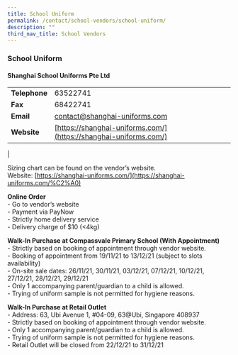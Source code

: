 ```yaml
---
title: School Uniform
permalink: /contact/school-vendors/school-uniform/
description: ""
third_nav_title: School Vendors
---
```

### **School Uniform**
#### **Shanghai School Uniforms Pte Ltd**

|  |  |
|---|---|
| **Telephone** | 63522741 |
| **Fax** | 68422741 |
| **Email** | [contact@shanghai-uniforms.com](mailto:contact@shanghai-uniforms.com) |
| **Website** | [https://shanghai-uniforms.com/](https://shanghai-uniforms.com/) |
|

Sizing chart can be found on the vendor’s website.<br>
Website: [https://shanghai-uniforms.com/](https://shanghai-uniforms.com/%C2%A0)

**Online Order**<br>
\- Go to vendor’s website<br>
\- Payment via PayNow<br>
\- Strictly home delivery service<br>
\- Delivery charge of $10 (<4kg) 

**Walk-In Purchase at Compassvale Primary School (With Appointment)**<br>
\- Strictly based on booking of appointment through vendor website.<br>
\- Booking of appointment from 19/11/21 to 13/12/21 (subject to slots availability)<br>
\- On-site sale dates: 26/11/21, 30/11/21, 03/12/21, 07/12/21, 10/12/21, 27/12/21, 28/12/21, 29/12/21<br>
\- Only 1 accompanying parent/guardian to a child is allowed.<br>
\- Trying of uniform sample is not permitted for hygiene reasons.

**Walk-In Purchase at Retail Outlet**<br>
\- Address: 63, Ubi Avenue 1, #04-09, 63@Ubi, Singapore 408937<br>
\- Strictly based on booking of appointment through vendor website.<br>
\- Only 1 accompanying parent/guardian to a child is allowed.<br>
\- Trying of uniform sample is not permitted for hygiene reasons.<br>
\- Retail Outlet will be closed from 22/12/21 to 31/12/21